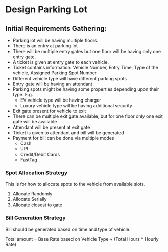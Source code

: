 # Design Parking Lot

## Initial Requirements Gathering:
- Parking lot will be having multiple floors.
- There is an entry at parking lot
- There will be multiple entry gates but one floor will be having only one entry gate.
- A ticket is given at entry gate to each vehicle.
- Ticket contains information: Vehicle Number, Entry Time, Type of the vehicle, Assigned Parking Spot Number
- Different vehicle type will have different parking spots
- Entry gate will be having an attendant
- Parking spots might be having some properties depending upon their type. E.g.
  - EV vehicle type will be having charger
  - Luxury vehicle type will be having additional security
- Exit gate present for vehicle to exit
- There can be multiple exit gate available, but for one floor only one exit gate will be available
- Attendant will be present at exit gate
- Ticket is given to attendant and bill will be generated
- Payment for bill can be done via multiple modes
  - Cash
  - UPI
  - Credit/Debit Cards
  - FastTag

### Spot Allocation Strategy
This is for how to allocate spots to the vehicle from available slots.

1. Allocate Randomly
2. Allocate Serially
3. Allocate closest to gate

### Bill Generation Strategy
Bill should be generated based on time and type of vehicle.

Total amount = Base Rate based on Vehicle Type + (Total Hours * Hourly Rate)






